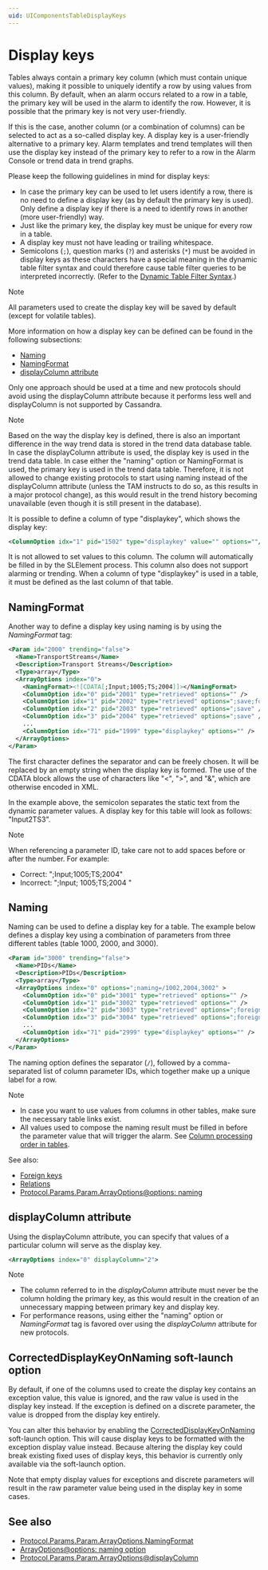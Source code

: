 ```yaml
---
uid: UIComponentsTableDisplayKeys
---
```


# Display keys

Tables always contain a primary key column (which must contain unique values), making it possible to uniquely identify a row by using values from this column. By default, when an alarm occurs related to a row in a table, the primary key will be used in the alarm to identify the row. However, it is possible that the primary key is not very user-friendly.

If this is the case, another column (or a combination of columns) can be selected to act as a so-called display key. A display key is a user-friendly alternative to a primary key. Alarm templates and trend templates will then use the display key instead of the primary key to refer to a row in the Alarm Console or trend data in trend graphs.

Please keep the following guidelines in mind for display keys:

- In case the primary key can be used to let users identify a row, there is no need to define a display key (as by default the primary key is used). Only define a display key if there is a need to identify rows in another (more user-friendly) way.
- Just like the primary key, the display key must be unique for every row in a table.
- A display key must not have leading or trailing whitespace.
- Semicolons (`;`), question marks (`?`) and asterisks (`*`) must be avoided in display keys as these characters have a special meaning in the dynamic table filter syntax and could therefore cause table filter queries to be interpreted incorrectly. (Refer to the [Dynamic Table Filter Syntax](xref:Dynamic_table_filter_syntax).)

> [!NOTE]
> All parameters used to create the display key will be saved by default (except for volatile tables).<!-- RN 16743 -->

More information on how a display key can be defined can be found in the following subsections:

- [Naming](xref:UIComponentsTableDisplayKeys#naming)
- [NamingFormat](xref:UIComponentsTableDisplayKeys#namingformat)
- [displayColumn attribute](xref:UIComponentsTableDisplayKeys#displaycolumn-attribute)

Only one approach should be used at a time and new protocols should avoid using the displayColumn attribute because it performs less well and displayColumn is not supported by Cassandra.

> [!NOTE]
> Based on the way the display key is defined, there is also an important difference in the way trend data is stored in the trend data database table. In case the displayColumn attribute is used, the display key is used in the trend data table. In case either the "naming" option or NamingFormat is used, the primary key is used in the trend data table. Therefore, it is not allowed to change existing protocols to start using naming instead of the displayColumn attribute (unless the TAM instructs to do so, as this results in a major protocol change), as this would result in the trend history becoming unavailable (even though it is still present in the database).

It is possible to define a column of type "displaykey", which shows the display key:

```xml
<ColumnOption idx="1" pid="1502" type="displaykey" value="" options=""/>
```

It is not allowed to set values to this column. The column will automatically be filled in by the SLElement process. This column also does not support alarming or trending. When a column of type "displaykey" is used in a table, it must be defined as the last column of that table.

## NamingFormat

Another way to define a display key using naming is by using the *NamingFormat* tag:

```xml
<Param id="2000" trending="false">
  <Name>TransportStreams</Name>
  <Description>Transport Streams</Description>
  <Type>array</Type>
  <ArrayOptions index="0">
    <NamingFormat><![CDATA[;Input;1005;TS;2004]]></NamingFormat>
    <ColumnOption idx="0" pid="2001" type="retrieved" options="" />
    <ColumnOption idx="1" pid="2002" type="retrieved" options=";save;foreignKey=1000" />
    <ColumnOption idx="2" pid="2003" type="retrieved" options=";save" />
    <ColumnOption idx="3" pid="2004" type="retrieved" options=";save" />
    ...
    <ColumnOption idx="71" pid="1999" type="displaykey" options="" />
  </ArrayOptions>
</Param>
```

The first character defines the separator and can be freely chosen. It will be replaced by an empty string when the display key is formed. The use of the CDATA block allows the use of characters like "<", ">", and "&", which are otherwise encoded in XML.

In the example above, the semicolon separates the static text from the dynamic parameter values. A display key for this table will look as follows: "Input2TS3".

> [!NOTE]
> When referencing a parameter ID, take care not to add spaces before or after the number. For example:
>
> - Correct: ";Input;1005;TS;2004"
> - Incorrect: ";Input; 1005;TS;2004 "

## Naming

Naming can be used to define a display key for a table. The example below defines a display key using a combination of parameters from three different tables (table 1000, 2000, and 3000).

```xml
<Param id="3000" trending="false">
  <Name>PIDs</Name>
  <Description>PIDs</Description>
  <Type>array</Type>
  <ArrayOptions index="0" options=";naming=/1002,2004,3002" >
    <ColumnOption idx="0" pid="3001" type="retrieved" options="" />
    <ColumnOption idx="1" pid="3002" type="retrieved" options="" />
    <ColumnOption idx="2" pid="3003" type="retrieved" options=";foreignKey=1000" />
    <ColumnOption idx="3" pid="3004" type="retrieved" options=";foreignKey=2000" />
    ...
    <ColumnOption idx="71" pid="2999" type="displaykey" options="" />
  </ArrayOptions>
</Param>
```

The naming option defines the separator (`/`), followed by a comma-separated list of column parameter IDs, which together make up a unique label for a row.

> [!NOTE]
>
> - In case you want to use values from columns in other tables, make sure the necessary table links exist.
> - All values used to compose the naming result must be filled in before the parameter value that will trigger the alarm. See [Column processing order in tables](xref:InnerWorkingsSLElement#column-processing-order-in-tables).

See also:

- [Foreign keys](xref:UIComponentsTableForeignKeys)
- [Relations](xref:UIComponentsTableRelations)
- [Protocol.Params.Param.ArrayOptions@options: naming](xref:Protocol.Params.Param.ArrayOptions-options#naming)

## displayColumn attribute

Using the displayColumn attribute, you can specify that values of a particular column will serve as the display key.

```xml
<ArrayOptions index="0" displayColumn="2">
```

> [!NOTE]
>
> - The column referred to in the *displayColumn* attribute must never be the column holding the primary key, as this would result in the creation of an unnecessary mapping between primary key and display key.
> - For performance reasons, using either the "naming" option or *NamingFormat* tag is favored over using the *displayColumn* attribute for new protocols.

## CorrectedDisplayKeyOnNaming soft-launch option

By default, if one of the columns used to create the display key contains an exception value, this value is ignored, and the raw value is used in the display key instead. If the exception is defined on a discrete parameter, the value is dropped from the display key entirely.

You can alter this behavior by enabling the [CorrectedDisplayKeyOnNaming](xref:Overview_of_Soft_Launch_Options#correcteddisplaykeyonnaming) soft-launch option. This will cause display keys to be formatted with the exception display value instead. Because altering the display key could break existing fixed uses of display keys, this behavior is currently only available via the soft-launch option.

Note that empty display values for exceptions and discrete parameters will result in the raw parameter value being used in the display key in some cases.

## See also

- [Protocol.Params.Param.ArrayOptions.NamingFormat](xref:Protocol.Params.Param.ArrayOptions.NamingFormat)
- [ArrayOptions@options: naming option](xref:Protocol.Params.Param.ArrayOptions-options#naming)
- [Protocol.Params.Param.ArrayOptions@displayColumn](xref:Protocol.Params.Param.ArrayOptions-displayColumn)
